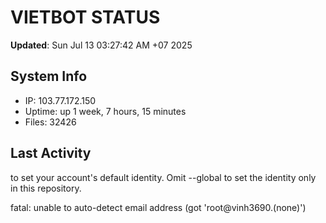 # VIETBOT STATUS
**Updated**: Sun Jul 13 03:27:42 AM +07 2025

## System Info
- IP: 103.77.172.150
- Uptime: up 1 week, 7 hours, 15 minutes
- Files: 32426

## Last Activity

to set your account's default identity.
Omit --global to set the identity only in this repository.

fatal: unable to auto-detect email address (got 'root@vinh3690.(none)')
